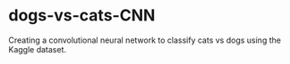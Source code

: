 # dogs-vs-cats-CNN
Creating a convolutional neural network to classify cats vs dogs using the Kaggle dataset.
